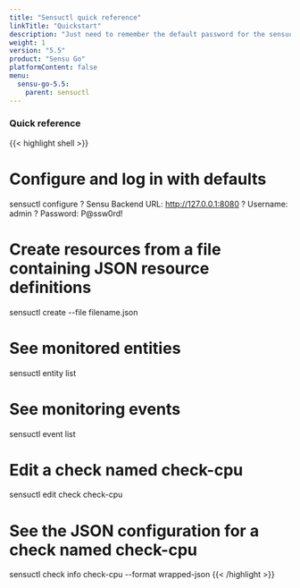 ```yaml
---
title: "Sensuctl quick reference"
linkTitle: "Quickstart"
description: "Just need to remember the default password for the sensuctl CLI? This cheat sheet has some helpful commands for quick reference. Visit the quickstart for helpful sensuctl tips."
weight: 1
version: "5.5"
product: "Sensu Go"
platformContent: false 
menu:
  sensu-go-5.5:
    parent: sensuctl
---
```


### Quick reference

{{< highlight shell >}}
# Configure and log in with defaults
sensuctl configure
? Sensu Backend URL: http://127.0.0.1:8080
? Username: admin
? Password: P@ssw0rd!

# Create resources from a file containing JSON resource definitions
sensuctl create --file filename.json

# See monitored entities
sensuctl entity list

# See monitoring events
sensuctl event list

# Edit a check named check-cpu
sensuctl edit check check-cpu

# See the JSON configuration for a check named check-cpu
sensuctl check info check-cpu --format wrapped-json
{{< /highlight >}}
